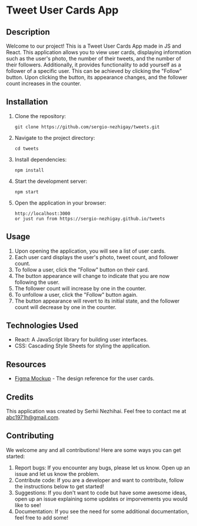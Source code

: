 # Tweet User Cards App

## Description

Welcome to our project! This is a Tweet User Cards App made in JS and React.
This application allows you to view user cards, displaying information such as
the user's photo, the number of their tweets, and the number of their followers.
Additionally, it provides functionality to add yourself as a follower of a
specific user. This can be achieved by clicking the "Follow" button. Upon
clicking the button, its appearance changes, and the follower count increases in
the counter.

## Installation

1. Clone the repository:

   ```
   git clone https://github.com/sergio-nezhigay/tweets.git
   ```

2. Navigate to the project directory:

   ```
   cd tweets
   ```

3. Install dependencies:

   ```
   npm install
   ```

4. Start the development server:

   ```
   npm start
   ```

5. Open the application in your browser:

   ```
   http://localhost:3000
   or just run from https://sergio-nezhigay.github.io/tweets

   ```

## Usage

1. Upon opening the application, you will see a list of user cards.
2. Each user card displays the user's photo, tweet count, and follower count.
3. To follow a user, click the "Follow" button on their card.
4. The button appearance will change to indicate that you are now following the
   user.
5. The follower count will increase by one in the counter.
6. To unfollow a user, click the "Follow" button again.
7. The button appearance will revert to its initial state, and the follower
   count will decrease by one in the counter.

## Technologies Used

- React: A JavaScript library for building user interfaces.
- CSS: Cascading Style Sheets for styling the application.

## Resources

- [Figma Mockup](https://www.figma.com/file/zun1oP6NmS2Lmgbcj6e1IG/Test?node-id=0-1&t=fKfPK1hQF3isHhAC-0) -
  The design reference for the user cards.

## Credits

This application was created by Serhii Nezhihai. Feel free to contact me at
abc1971h@gmail.com.

## Contributing

We welcome any and all contributions! Here are some ways you can get started:

1. Report bugs: If you encounter any bugs, please let us know. Open up an issue
   and let us know the problem.
2. Contribute code: If you are a developer and want to contribute, follow the
   instructions below to get started!
3. Suggestions: If you don't want to code but have some awesome ideas, open up
   an issue explaining some updates or imporvements you would like to see!
4. Documentation: If you see the need for some additional documentation, feel
   free to add some!
